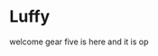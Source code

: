 # Luffy
welcome
gear five is here and it is op 
 
 
     
  
         
                            
                            
                                        
                                                            
                                    
                                    
                       
           
     
 
